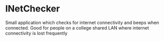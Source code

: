 INetChecker
===========

Small application which checks for internet connectivity and beeps when connected. Good for people on a college shared LAN where internet connectivity is lost frequently
